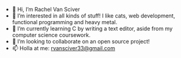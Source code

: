 - 👋 Hi, I’m Rachel Van Sciver
- 👀 I’m interested in all kinds of stuff! I like cats, web development, functional programming and heavy metal.
- 🌱 I’m currently learning C by writing a text editor, aside from my computer science coursework.
- 💞️ I’m looking to collaborate on an open source project!
- 📫 Holla at me: rvansciver33@gmail.com

<!---
rachelvansciver/rachelvansciver is a ✨ special ✨ repository because its `README.md` (this file) appears on your GitHub profile.
You can click the Preview link to take a look at your changes.
--->
